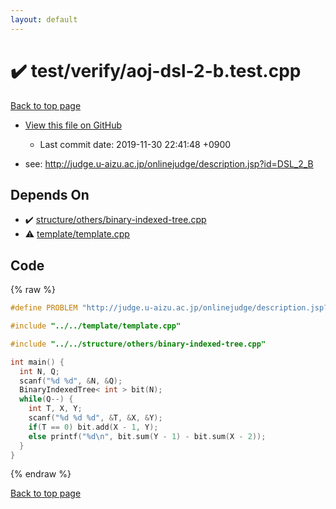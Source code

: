 ```yaml
---
layout: default
---
```


<!-- mathjax config similar to math.stackexchange -->
<script type="text/javascript" async
  src="https://cdnjs.cloudflare.com/ajax/libs/mathjax/2.7.5/MathJax.js?config=TeX-MML-AM_CHTML">
</script>
<script type="text/x-mathjax-config">
  MathJax.Hub.Config({
    TeX: { equationNumbers: { autoNumber: "AMS" }},
    tex2jax: {
      inlineMath: [ ['$','$'] ],
      processEscapes: true
    },
    "HTML-CSS": { matchFontHeight: false },
    displayAlign: "left",
    displayIndent: "2em"
  });
</script>

<script type="text/javascript" src="https://cdnjs.cloudflare.com/ajax/libs/jquery/3.4.1/jquery.min.js"></script>
<script src="https://cdn.jsdelivr.net/npm/jquery-balloon-js@1.1.2/jquery.balloon.min.js" integrity="sha256-ZEYs9VrgAeNuPvs15E39OsyOJaIkXEEt10fzxJ20+2I=" crossorigin="anonymous"></script>
<script type="text/javascript" src="../../../assets/js/copy-button.js"></script>
<link rel="stylesheet" href="../../../assets/css/copy-button.css" />


# :heavy_check_mark: test/verify/aoj-dsl-2-b.test.cpp
<a href="../../../index.html">Back to top page</a>

* <a href="{{ site.github.repository_url }}/blob/master/test/verify/aoj-dsl-2-b.test.cpp">View this file on GitHub</a>
    - Last commit date: 2019-11-30 22:41:48 +0900


* see: <a href="http://judge.u-aizu.ac.jp/onlinejudge/description.jsp?id=DSL_2_B">http://judge.u-aizu.ac.jp/onlinejudge/description.jsp?id=DSL_2_B</a>


## Depends On
* :heavy_check_mark: <a href="../../../library/structure/others/binary-indexed-tree.cpp.html">structure/others/binary-indexed-tree.cpp</a>
* :warning: <a href="../../../library/template/template.cpp.html">template/template.cpp</a>


## Code
{% raw %}
```cpp
#define PROBLEM "http://judge.u-aizu.ac.jp/onlinejudge/description.jsp?id=DSL_2_B"

#include "../../template/template.cpp"

#include "../../structure/others/binary-indexed-tree.cpp"

int main() {
  int N, Q;
  scanf("%d %d", &N, &Q);
  BinaryIndexedTree< int > bit(N);
  while(Q--) {
    int T, X, Y;
    scanf("%d %d %d", &T, &X, &Y);
    if(T == 0) bit.add(X - 1, Y);
    else printf("%d\n", bit.sum(Y - 1) - bit.sum(X - 2));
  }
}

```
{% endraw %}

<a href="../../../index.html">Back to top page</a>

